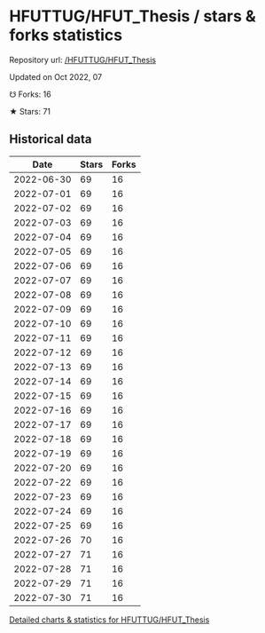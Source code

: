 # HFUTTUG/HFUT_Thesis / stars & forks statistics

Repository url: [/HFUTTUG/HFUT_Thesis](https://github.com/HFUTTUG/HFUT_Thesis)

Updated on Oct 2022, 07

☋ Forks: 16

★ Stars: 71

## Historical data
| Date | Stars | Forks |
|------|-------|-------|
| 2022-06-30 | 69 | 16 | 
| 2022-07-01 | 69 | 16 | 
| 2022-07-02 | 69 | 16 | 
| 2022-07-03 | 69 | 16 | 
| 2022-07-04 | 69 | 16 | 
| 2022-07-05 | 69 | 16 | 
| 2022-07-06 | 69 | 16 | 
| 2022-07-07 | 69 | 16 | 
| 2022-07-08 | 69 | 16 | 
| 2022-07-09 | 69 | 16 | 
| 2022-07-10 | 69 | 16 | 
| 2022-07-11 | 69 | 16 | 
| 2022-07-12 | 69 | 16 | 
| 2022-07-13 | 69 | 16 | 
| 2022-07-14 | 69 | 16 | 
| 2022-07-15 | 69 | 16 | 
| 2022-07-16 | 69 | 16 | 
| 2022-07-17 | 69 | 16 | 
| 2022-07-18 | 69 | 16 | 
| 2022-07-19 | 69 | 16 | 
| 2022-07-20 | 69 | 16 | 
| 2022-07-22 | 69 | 16 | 
| 2022-07-23 | 69 | 16 | 
| 2022-07-24 | 69 | 16 | 
| 2022-07-25 | 69 | 16 | 
| 2022-07-26 | 70 | 16 | 
| 2022-07-27 | 71 | 16 | 
| 2022-07-28 | 71 | 16 | 
| 2022-07-29 | 71 | 16 | 
| 2022-07-30 | 71 | 16 | 


[Detailed charts & statistics for HFUTTUG/HFUT_Thesis](https://reviewgithub.com/rep/HFUTTUG/HFUT_Thesis)
